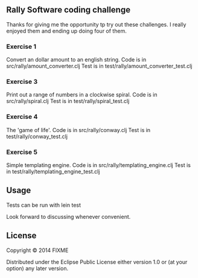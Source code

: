 ## Rally Software coding challenge

Thanks for giving me the opportunity tp try out these challenges.
I really enjoyed them and ending up doing four of them.

### Exercise 1
Convert an dollar amount to an english string.
Code is in src/rally/amount_converter.clj
Test is in test/rally/amount_converter_test.clj

### Exercise 3
Print out a range of numbers in a clockwise spiral.
Code is in src/rally/spiral.clj
Test is in test/rally/spiral_test.clj

### Exercise 4
The 'game of life'.
Code is in src/rally/conway.clj
Test is in test/rally/conway_test.clj

### Exercise 5
Simple templating engine.
Code is in src/rally/templating_engine.clj
Test is in test/rally/templating_engine_test.clj

## Usage

Tests can be run with lein test

Look forward to discussing whenever convenient.

## License

Copyright © 2014 FIXME

Distributed under the Eclipse Public License either version 1.0 or (at
your option) any later version.
